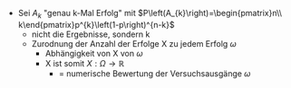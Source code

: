 - Sei $A_{k}$ "genau k-Mal Erfolg" mit $P\left(A_{k}\right)=\begin{pmatrix}n\\ k\end{pmatrix}p^{k}\left(1-p\right)^{n-k}$
	- nicht die Ergebnisse, sondern k
	- Zurodnung der Anzahl der Erfolge X zu jedem Erfolg $\omega$
		- Abhängigkeit von X von $\omega$
		- X ist somit $X:\Omega\rightarrow\mathbb{R}$
			- = numerische Bewertung der Versuchsausgänge $\omega$